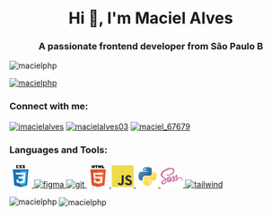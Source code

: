 <h1 align="center">Hi 👋, I'm Maciel Alves</h1>
<h3 align="center">A passionate frontend developer from São Paulo B</h3>

<p align="left"> <img src="https://komarev.com/ghpvc/?username=macielphp&label=Profile%20views&color=00ff2a&style=flat-square" alt="macielphp" /> </p>

<p align="left"> <a href="https://github.com/ryo-ma/github-profile-trophy"><img src="https://github-profile-trophy.vercel.app/?username=macielphp" alt="macielphp" /></a> </p>

<h3 align="left">Connect with me:</h3>
<p align="left">
<a href="https://linkedin.com/in/imacielalves" target="blank"><img align="center" src="https://raw.githubusercontent.com/rahuldkjain/github-profile-readme-generator/master/src/images/icons/Social/linked-in-alt.svg" alt="imacielalves" height="30" width="40" /></a>
<a href="https://instagram.com/macielalves03" target="blank"><img align="center" src="https://raw.githubusercontent.com/rahuldkjain/github-profile-readme-generator/master/src/images/icons/Social/instagram.svg" alt="macielalves03" height="30" width="40" /></a>
<a href="https://discord.gg/maciel_67679" target="blank"><img align="center" src="https://raw.githubusercontent.com/rahuldkjain/github-profile-readme-generator/master/src/images/icons/Social/discord.svg" alt="maciel_67679" height="30" width="40" /></a>
</p>

<h3 align="left">Languages and Tools:</h3>
<p align="left"> <a href="https://www.w3schools.com/css/" target="_blank" rel="noreferrer"> <img src="https://raw.githubusercontent.com/devicons/devicon/master/icons/css3/css3-original-wordmark.svg" alt="css3" width="40" height="40"/> </a> <a href="https://www.figma.com/" target="_blank" rel="noreferrer"> <img src="https://www.vectorlogo.zone/logos/figma/figma-icon.svg" alt="figma" width="40" height="40"/> </a> <a href="https://git-scm.com/" target="_blank" rel="noreferrer"> <img src="https://www.vectorlogo.zone/logos/git-scm/git-scm-icon.svg" alt="git" width="40" height="40"/> </a> <a href="https://www.w3.org/html/" target="_blank" rel="noreferrer"> <img src="https://raw.githubusercontent.com/devicons/devicon/master/icons/html5/html5-original-wordmark.svg" alt="html5" width="40" height="40"/> </a> <a href="https://developer.mozilla.org/en-US/docs/Web/JavaScript" target="_blank" rel="noreferrer"> <img src="https://raw.githubusercontent.com/devicons/devicon/master/icons/javascript/javascript-original.svg" alt="javascript" width="40" height="40"/> </a> <a href="https://www.python.org" target="_blank" rel="noreferrer"> <img src="https://raw.githubusercontent.com/devicons/devicon/master/icons/python/python-original.svg" alt="python" width="40" height="40"/> </a> <a href="https://sass-lang.com" target="_blank" rel="noreferrer"> <img src="https://raw.githubusercontent.com/devicons/devicon/master/icons/sass/sass-original.svg" alt="sass" width="40" height="40"/> </a> <a href="https://tailwindcss.com/" target="_blank" rel="noreferrer"> <img src="https://www.vectorlogo.zone/logos/tailwindcss/tailwindcss-icon.svg" alt="tailwind" width="40" height="40"/> </a> </p>

<p><img align="left" src="https://github-readme-stats.vercel.app/api/top-langs?username=macielphp&show_icons=true&title_color=8cff00&text_color=08007a&bg_color=faf4f4&hide_border=true&locale=en&layout=compact" alt="macielphp" /></p>

<p>&nbsp;<img align="center" src="https://github-readme-stats.vercel.app/api?username=macielphp&show_icons=true&theme=radical&title_color=04ff00&text_color=00058a&bg_color=fafcff&hide_border=true&locale=en" alt="macielphp" /></p>
